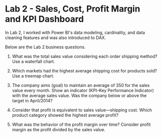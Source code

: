 # Lab 2 - Sales, Cost, Profit Margin and KPI Dashboard

In Lab 2, I worked with Power BI's data modeling, cardinality, and data cleaning features and was also introduced to DAX.

Below are the Lab 2 business questions.

1) What was the total sales value considering each order shipping method? Use a waterfall chart.

2) Which markets had the highest average shipping cost for products sold? Use a treemap chart.

3) The company aims (goal) to maintain an average of 350 for the sales value every month. Show an indicator (KPI–Key Performance Indicator) with the average sales value. Was the company below or above the target in April/2014?

4) Consider that profit is equivalent to sales value—shipping cost. Which product category showed the highest average profit?

5) What was the behavior of the profit margin over time? Consider profit margin as the profit divided by the sales value.

#
